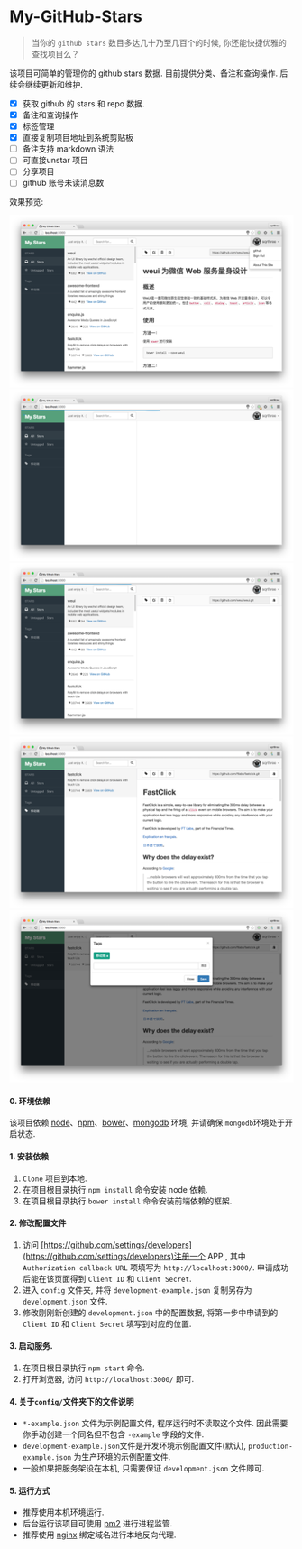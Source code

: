 # My-GitHub-Stars

> 当你的 `github stars` 数目多达几十乃至几百个的时候, 你还能快捷优雅的查找项目么？

该项目可简单的管理你的 github stars 数据. 目前提供分类、备注和查询操作. 后续会继续更新和维护.

- [x] 获取 github 的 stars 和 repo 数据.
- [x] 备注和查询操作
- [x] 标签管理
- [x] 直接复制项目地址到系统剪贴板
- [ ] 备注支持 markdown 语法
- [ ] 可直接unstar 项目
- [ ] 分享项目
- [ ] github 账号未读消息数

效果预览:

![首页](./demo/dashboard.png)
![加载效果](./demo/loading.png)
![加载效果2](./demo/loading_02.png)
![标签切换](./demo/nav.png)
![标签管理](./demo/tags.png)

#### 0. 环境依赖
该项目依赖 [node](https://nodejs.org/)、[npm](https://www.npmjs.com/)、[bower](https://github.com/bower/bower)、[mongodb](https://www.mongodb.org/) 环境,  并请确保 `mongodb`环境处于开启状态.

#### 1. 安装依赖
1. `Clone` 项目到本地.
2. 在项目根目录执行 `npm install` 命令安装 node 依赖.
3. 在项目根目录执行 `bower install` 命令安装前端依赖的框架.

#### 2. 修改配置文件
1. 访问 [https://github.com/settings/developers](https://github.com/settings/developers)注册一个 APP , 其中 `Authorization callback URL` 项填写为 `http://localhost:3000/`. 申请成功后能在该页面得到 `Client ID` 和 `Client Secret`.
2. 进入 `config` 文件夹, 并将 `development-example.json` 复制另存为 `development.json` 文件.
3. 修改刚刚新创建的 `development.json` 中的配置数据, 将第一步中申请到的 `Client ID` 和 `Client Secret` 填写到对应的位置.

#### 3. 启动服务.
1. 在项目根目录执行 `npm start` 命令.
2. 打开浏览器, 访问 `http://localhost:3000/` 即可.

#### 4. 关于`config/`文件夹下的文件说明
* `*-example.json` 文件为示例配置文件, 程序运行时不读取这个文件. 因此需要你手动创建一个同名但不包含 `-example` 字段的文件.
* `development-example.json`文件是开发环境示例配置文件(默认), `production-example.json` 为生产环境的示例配置文件.
* 一般如果把服务架设在本机, 只需要保证 `development.json` 文件即可.

#### 5. 运行方式
* 推荐使用本机环境运行.
* 后台运行该项目可使用 [pm2](https://github.com/Unitech/pm2) 进行进程监管.
* 推荐使用 [nginx](http://nginx.org/en/download.html) 绑定域名进行本地反向代理.
